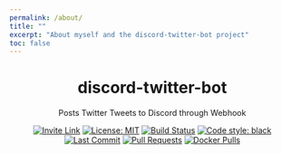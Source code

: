 ```yaml
---
permalink: /about/
title: ""
excerpt: "About myself and the discord-twitter-bot project"
toc: false
---
```


<h1 align="center">discord-twitter-bot</h1>
<p align="center">Posts Twitter Tweets to Discord through Webhook</p>

<p align="center">
  <a href="https://discord.gg/Dkg79tc"><img alt="Invite Link" src="https://discordapp.com/api/guilds/295528852518731786/widget.png?style=shield"></a>
  <a href="https://github.com/nntin/discord-twitter-bot/blob/master/LICENSE"><img alt="License: MIT" src="https://img.shields.io/badge/license-MIT-brightgreen.svg"></a>
  <a href="https://travis-ci.com/NNTin/discord-twitter-bot"><img alt="Build Status" src="https://api.travis-ci.com/NNTin/discord-twitter-bot.svg"></a>
  <a href="https://github.com/nntin/discord-twitter-bot"><img alt="Code style: black" src="https://img.shields.io/badge/code%20style-black-000000.svg"></a>
  <a href="https://github.com/NNTin/discord-twitter-bot/commits/"><img alt="Last Commit" src="https://img.shields.io/github/last-commit/nntin/discord-twitter-bot.svg"></a>
  <a href="https://github.com/NNTin/discord-twitter-bot/pulls"><img alt="Pull Requests" src="https://img.shields.io/github/issues-pr/nntin/discord-twitter-bot.svg"></a>
  <a href="https://hub.docker.com/r/nntin/discord-twitter-bot"><img alt="Docker Pulls" src="https://img.shields.io/docker/pulls/nntin/discord-twitter-bot.svg"></a>
</p>
